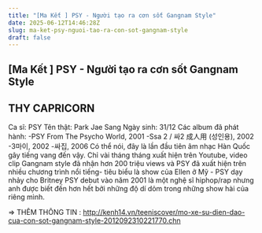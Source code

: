 ```yaml
---
title: "[Ma Kết ] PSY - Người tạo ra cơn sốt Gangnam Style"
date: 2025-06-12T14:46:28Z
slug: ma-ket-psy-nguoi-tao-ra-con-sot-gangnam-style
draft: false
---
```


## [Ma Kết ] PSY - Người tạo ra cơn sốt Gangnam Style

## THY CAPRICORN

Ca sĩ: PSY
Tên thật: Park Jae Sang
Ngày sinh: 31/12
Các album đã phát hành:
-PSY From The Psycho World, 2001
-Ssa 2 / 싸2 成人用 (성인용), 2002
-3마이, 2002
-싸집, 2006
Có thể nói, đây là lần đầu tiên âm nhạc Hàn Quốc gây tiếng vang đến vậy. Chỉ vài tháng tháng xuất hiện trên Youtube, video clip Gangnam style đã nhận hơn 200 triệu views và PSY đã xuất hiện trên nhiều chương trình nổi tiếng- tiêu biểu là show của Ellen ở Mỹ - PSY dạy nhảy cho Britney
PSY debut vào năm 2001 là một nghệ sĩ hiphop/rap nhưng anh được biết đến hơn hết bởi những độ dí dỏm trong những show hài của riêng mình.
 

 
 
=> THÊM THÔNG TIN : http://kenh14.vn/teeniscover/mo-xe-su-dien-dao-cua-con-sot-gangnam-style-2012092310221770.chn